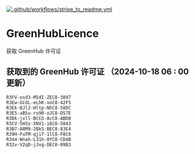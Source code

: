 [![.github/workflows/stripe_to_readme.yml](https://github.com/zjx-kimi/GreenHubLicence/actions/workflows/stripe_to_readme.yml/badge.svg)](https://github.com/zjx-kimi/GreenHubLicence/actions/workflows/stripe_to_readme.yml)
# GreenHubLicence
获取 GreenHub 许可证
## 获取到的 GreenHub 许可证 （2024-10-18 06 : 00 更新）
```
R3FV-osd3-M5dI-ZEC8-3897
R3Ew-GCdL-eLhK-xoC8-42F5
R3Ek-BJl2-Hltp-NhC8-58DC
R3E5-aB5u-ro90-oJC8-D57E
R3Dk-jxll-BCCG-AcC8-ABD0
R3CV-5H3z-XNV1-i6C8-5843
R3B7-A8M9-2BkS-BEC8-83E4
R39H-FuTM-qjiT-1lC8-F8C6
R344-Wnah-L31h-0YC8-CD4B
R32v-V2qD-jJvg-DEC8-09B3
```
